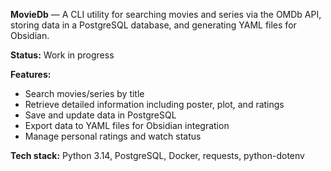 **MovieDb** — A CLI utility for searching movies and series via the OMDb API, storing data in a PostgreSQL database, and generating YAML files for Obsidian.

**Status:** Work in progress

**Features:**

* Search movies/series by title
* Retrieve detailed information including poster, plot, and ratings
* Save and update data in PostgreSQL
* Export data to YAML files for Obsidian integration
* Manage personal ratings and watch status

**Tech stack:** Python 3.14, PostgreSQL, Docker, requests, python-dotenv
